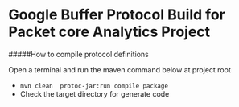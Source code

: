# Google Buffer Protocol Build for Packet core Analytics Project


#####How to compile protocol definitions

Open a terminal and run the maven command below at project root

*   `mvn clean  protoc-jar:run compile package` 
*    Check the target directory for generate code